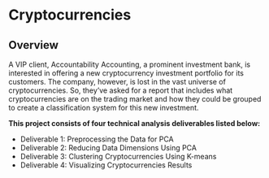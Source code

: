 # Cryptocurrencies

## Overview

A  VIP client, Accountability Accounting, a prominent investment bank, is interested in offering a new cryptocurrency investment portfolio for its customers. The company, however, is lost in the vast universe of cryptocurrencies. So, they’ve asked for a report that includes what cryptocurrencies are on the trading market and how they could be grouped to create a classification system for this new investment.

**This project consists of four technical analysis deliverables listed below:**

- Deliverable 1: Preprocessing the Data for PCA
- Deliverable 2: Reducing Data Dimensions Using PCA
- Deliverable 3: Clustering Cryptocurrencies Using K-means
- Deliverable 4: Visualizing Cryptocurrencies Results
